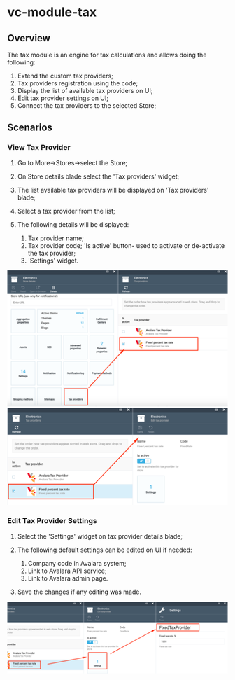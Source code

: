 # vc-module-tax

## Overview

The tax module is an engine for tax calculations and allows doing the following:

1. Extend the custom tax providers;
1. Tax providers registration using the code;
1. Display the list of available tax providers on UI;
1. Edit tax provider settings on UI;
1. Connect the tax providers to the selected Store;

## Scenarios

### View Tax Provider

1. Go to More->Stores->select the Store;
1. On Store details blade select the 'Tax providers' widget;
1. The list available tax providers will be displayed on 'Tax providers' blade;
1. Select a tax provider from the list;
1. The following details will be displayed: 

     1. Tax provider name;
     1. Tax provider code;
     'Is active' button- used to activate or de-activate the tax provider;
     1. 'Settings' widget.

![Tax providers](docs/media/screen-tax-providers.png)
![Tax providers details](docs/media/screen-tax-provider-details.png)

### Edit Tax Provider Settings

1. Select the 'Settings' widget on tax provider details blade;
1. The following default settings can be edited on UI if needed:

     1. Company code in Avalara system;
     1. Link to Avalara API service;
     1. Link to Avalara admin page.
1. Save the changes if any editing was made.

![Tax provider settings](docs/media/screen-tax-provider-settings.png)